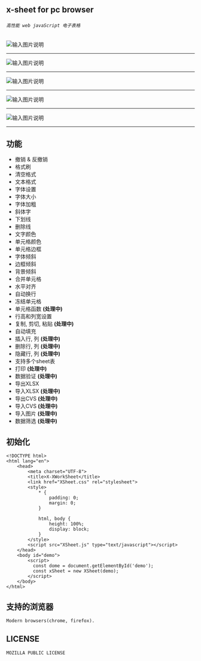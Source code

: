 ## **x-sheet for pc browser**

###### `高性能 web javaScript 电子表格 `

![输入图片说明](https://images.gitee.com/uploads/images/2020/0710/212501_7fdc3522_1908036.png "screencapture-file-Users-jerry-Desktop-JavaScript-x-sheet-dist-calendar-2019-html-2020-07-10-21_20_41.png")

------------

![输入图片说明](https://images.gitee.com/uploads/images/2020/0710/212512_f08f4d45_1908036.png "screencapture-file-Users-jerry-Desktop-JavaScript-x-sheet-dist-calendar-2020-html-2020-07-10-21_21_33.png")

------------

![输入图片说明](https://images.gitee.com/uploads/images/2020/0710/212523_e06dde68_1908036.png "screencapture-file-Users-jerry-Desktop-JavaScript-x-sheet-dist-projecttimetable-html-2020-07-10-21_22_08.png")

------------

![输入图片说明](https://images.gitee.com/uploads/images/2020/0710/212535_6bb89054_1908036.png "screencapture-file-Users-jerry-Desktop-JavaScript-x-sheet-dist-purchaseorder-html-2020-07-10-21_22_36.png")

------------

![输入图片说明](https://images.gitee.com/uploads/images/2020/0710/212545_4a26a186_1908036.png "screencapture-file-Users-jerry-Desktop-JavaScript-x-sheet-dist-travel-html-2020-07-10-21_23_01.png")

------------

## 功能
  - 撤销 & 反撤销
  - 格式刷
  - 清空格式
  - 文本格式
  - 字体设置
  - 字体大小
  - 字体加粗
  - 斜体字
  - 下划线
  - 删除线
  - 文字颜色
  - 单元格颜色
  - 单元格边框
  - 字体倾斜
  - 边框倾斜
  - 背景倾斜
  - 合并单元格
  - 水平对齐
  - 自动换行
  - 冻结单元格
  - 单元格函数 **(处理中)** 
  - 行高和列宽设置
  - 复制, 剪切, 粘贴 **(处理中)** 
  - 自动填充
  - 插入行, 列 **(处理中)** 
  - 删除行, 列 **(处理中)** 
  - 隐藏行, 列 **(处理中)** 
  - 支持多个sheet表
  - 打印 **(处理中)** 
  - 数据验证 **(处理中)** 
  - 导出XLSX
  - 导入XLSX **(处理中)** 
  - 导出CVS **(处理中)** 
  - 导入CVS **(处理中)** 
  - 导入图片 **(处理中)** 
  - 数据筛选 **(处理中)** 


## **初始化**
    <!DOCTYPE html>
    <html lang="en">
        <head>
            <meta charset="UTF-8">
            <title>X-XWorkSheet</title>
            <link href="XSheet.css" rel="stylesheet">
            <style>
                * {
                    padding: 0;
                    margin: 0;
                }
        
                html, body {
                    height: 100%;
                    display: block;
                }
            </style>
            <script src="XSheet.js" type="text/javascript"></script>
        </head>
        <body id="demo">
            <script>
              const dome = document.getElementById('demo');
              const xSheet = new XSheet(demo);
            </script>
        </body>
    </html>
    
## **支持的浏览器**
    Modern browsers(chrome, firefox).
       
## **LICENSE**
    MOZILLA PUBLIC LICENSE
